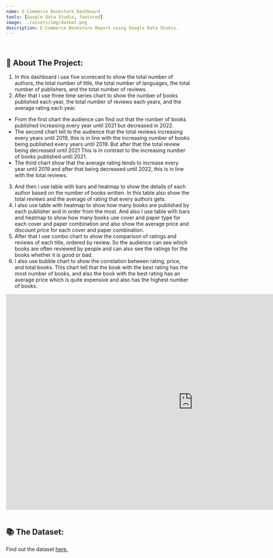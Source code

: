 ```yaml
---
name: E-Commerce Bookstore Dashboard
tools: [Google Data Studio, featured]
image: ../assets/img/dasbot.png
description: E-Commerce Bookstore Report using Google Data Studio.
---
```

<div class="m-3" id="problem">
    <br />
    <h2>🎯 About The Project:</h2>
</div>

1. In this dashboard i use five scorecard to show the total number of authors, the total number of title, the total number of languages, the total number of publishers, and the total number of reviews.
2. After that I use three time series chart to show the number of books published each year, the total number of reviews each years, and the average rating each year. 
  -	From the first chart the audience can find out that the number of books published increasing every year until 2021 but decreased in 2022.
  -	The second chart tell to the audience that the total reviews increasing every years until 2019, this is in line with the increasing number of books being published every years until 2019. But after that the total review being decreased until 2021 This is in contrast to the increasing number of books published until 2021.
  -	The third chart show that the average rating tends to increase every year until 2019 and after that being decreased until 2022, this is in line with the total reviews. 
3. And then i use table with bars and heatmap to show the details of each author based on the number of books written. In this table also show the total reviews and the average of rating that every authors gets.
4. I also use table with heatmap to show how many books are published by each publisher and in order from the most. And also I use table with bars and heatmap to show how many books use cover and paper type for each cover and paper combination and also show the average price and discount price for each cover and paper combination.
5. After that I use combo chart to show the comparison of ratings and reviews of each title, ordered by review. So the audience can see which books are often reviewed by people and can also see the ratings for the books whether it is good or bad.
6. I also use bubble chart to show the correlation between rating, price, and total books. This chart tell that the book with the best rating has the most number of books, and also the book with the best rating has an average price which is quite expensive and also has the highest number of books.

<iframe width="1024" height="590" src="https://datastudio.google.com/embed/reporting/80d75446-ba38-488e-a665-cb5201a2ba5c/page/6zXD" frameborder="0" style="border:0" allowfullscreen></iframe>

<div class="m-3" id="data">
    <br />
    <h2>📚 The Dataset:</h2>
</div>

Find out the dataset [here.](https://drive.google.com/file/d/1YDQ9cGBNSu-pYAY5E9CQMHmskiuqa9E-/view?usp=sharing)
